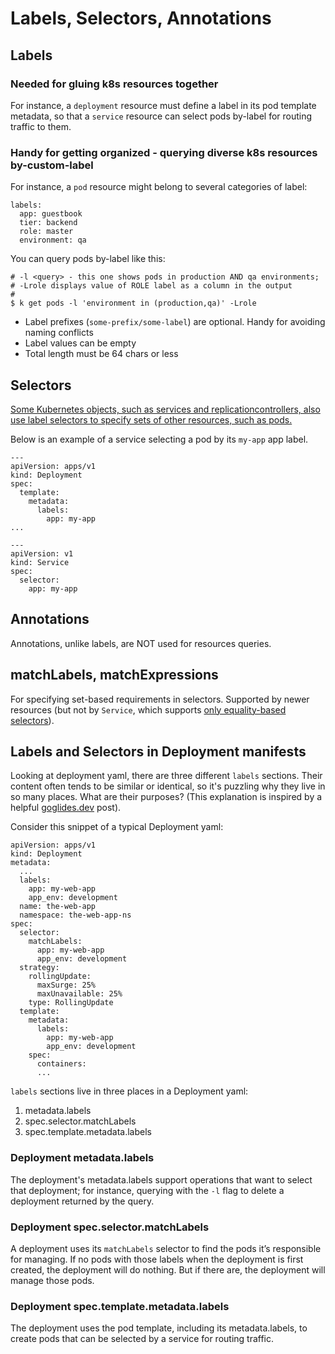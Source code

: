 # Labels, Selectors, Annotations

## Labels
### Needed for gluing k8s resources together
For instance, a `deployment` resource must define a label in its pod template metadata, so that a `service` resource can select pods by-label for routing traffic to them.

### Handy for getting organized - querying diverse k8s resources by-custom-label
For instance, a `pod` resource might belong to several categories of label:
```
labels:
  app: guestbook
  tier: backend
  role: master
  environment: qa
```
You can query pods by-label like this:
```
# -l <query> - this one shows pods in production AND qa environments;
# -Lrole displays value of ROLE label as a column in the output
#
$ k get pods -l 'environment in (production,qa)' -Lrole
```
- Label prefixes (`some-prefix/some-label`) are optional.  Handy for avoiding naming conflicts
- Label values can be empty
- Total length must be 64 chars or less


## Selectors
[Some Kubernetes objects, such as services and replicationcontrollers, also use label selectors to specify sets of other resources, such as pods.](https://kubernetes.io/docs/concepts/overview/working-with-objects/labels/#set-references-in-api-objects)

Below is an example of a service selecting a pod by its `my-app` app label.
```
---
apiVersion: apps/v1
kind: Deployment
spec:
  template:
    metadata:
      labels:
        app: my-app
...

---
apiVersion: v1
kind: Service
spec:
  selector:
    app: my-app
```

## Annotations
Annotations, unlike labels, are NOT used for resources queries.

## matchLabels, matchExpressions
For specifying set-based requirements in selectors.  Supported by newer resources (but not by `Service`, which supports [only equality-based selectors](https://kubernetes.io/docs/concepts/overview/working-with-objects/labels/#service-and-replicationcontroller)).

## Labels and Selectors in Deployment manifests
Looking at deployment yaml, there are three different `labels` sections.  Their content often tends to be similar or identical, so it's puzzling why they live in so many places.  What are their purposes?  (This explanation is inspired by a helpful [goglides.dev](https://www.goglides.dev/bkpandey/matchlabels-labels-and-selectors-in-deployment-5fk1) post).

Consider this snippet of a typical Deployment yaml:
```
apiVersion: apps/v1
kind: Deployment
metadata:
  ...
  labels:
    app: my-web-app
    app_env: development
  name: the-web-app
  namespace: the-web-app-ns
spec:
  selector:
    matchLabels:
      app: my-web-app
      app_env: development
  strategy:
    rollingUpdate:
      maxSurge: 25%
      maxUnavailable: 25%
    type: RollingUpdate
  template:
    metadata:
      labels:
        app: my-web-app
        app_env: development
    spec:
      containers:
      ...
```
`labels` sections live in three places in a Deployment yaml:
1. metadata.labels
2. spec.selector.matchLabels
3. spec.template.metadata.labels

### Deployment metadata.labels
The deployment's metadata.labels support operations that want to select that deployment; for instance, querying with the `-l` flag to delete a deployment returned by the query.

### Deployment spec.selector.matchLabels
A deployment uses its `matchLabels` selector to find the pods it’s responsible for managing.  If no pods with those labels when the deployment is first created, the deployment will do nothing. But if there are, the deployment will manage those pods.

### Deployment spec.template.metadata.labels
The deployment uses the pod template, including its metadata.labels, to create pods that can be selected by a service for routing traffic.

